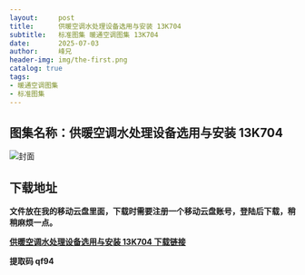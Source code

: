 ```yaml
---
layout:     post
title:      供暖空调水处理设备选用与安装 13K704
subtitle:   标准图集 暖通空调图集 13K704
date:       2025-07-03
author:     峰兄
header-img: img/the-first.png
catalog: true
tags:
- 暖通空调图集
- 标准图集
---
```

## 图集名称：供暖空调水处理设备选用与安装 13K704
![封面](https://pic1.imgdb.cn/item/686741f258cb8da5c88e97e3.jpg)


## 下载地址 ##
**文件放在我的移动云盘里面，下载时需要注册一个移动云盘账号，登陆后下载，稍稍麻烦一点。**  
  
[**供暖空调水处理设备选用与安装 13K704 下载链接**](https://caiyun.139.com/w/i/2nQQVwUC0qC3k)


**提取码 qf94**

